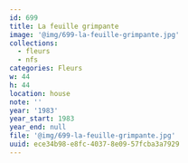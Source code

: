 ```yaml
---
id: 699
title: La feuille grimpante
image: '@img/699-la-feuille-grimpante.jpg'
collections:
  - fleurs
  - nfs
categories: Fleurs
w: 44
h: 44
location: house
note: ''
year: '1983'
year_start: 1983
year_end: null
file: '@img/699-la-feuille-grimpante.jpg'
uuid: ece34b98-e8fc-4037-8e09-57fcba3a7929
---
```


